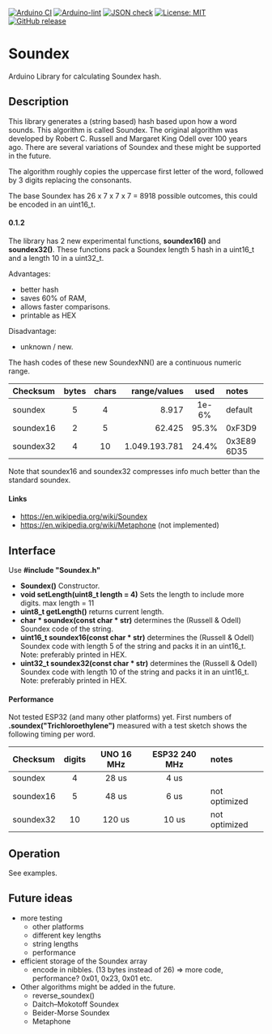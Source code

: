 
[![Arduino CI](https://github.com/RobTillaart/Soundex/workflows/Arduino%20CI/badge.svg)](https://github.com/marketplace/actions/arduino_ci)
[![Arduino-lint](https://github.com/RobTillaart/Soundex/actions/workflows/arduino-lint.yml/badge.svg)](https://github.com/RobTillaart/Soundex/actions/workflows/arduino-lint.yml)
[![JSON check](https://github.com/RobTillaart/Soundex/actions/workflows/jsoncheck.yml/badge.svg)](https://github.com/RobTillaart/Soundex/actions/workflows/jsoncheck.yml)
[![License: MIT](https://img.shields.io/badge/license-MIT-green.svg)](https://github.com/RobTillaart/Soundex/blob/master/LICENSE)
[![GitHub release](https://img.shields.io/github/release/RobTillaart/Soundex.svg?maxAge=3600)](https://github.com/RobTillaart/Soundex/releases)


# Soundex

Arduino Library for calculating Soundex hash.


## Description

This library generates a (string based) hash based upon how a word sounds. 
This algorithm is called Soundex. 
The original algorithm was developed by Robert C. Russell and Margaret King Odell over 100 years ago. 
There are several variations of Soundex and these might be supported in the future.

The algorithm roughly copies the uppercase first letter of the word, followed by 3 digits replacing the consonants.

The base Soundex has 26 x 7 x 7 x 7 = 8918 possible outcomes, this could be encoded in an uint16_t. 

#### 0.1.2

The library has 2 new experimental functions, **soundex16()** and **soundex32()**. 
These functions pack a Soundex length 5 hash in a uint16_t and a length 10 in a uint32_t.

Advantages: 
- better hash
- saves 60% of RAM, 
- allows faster comparisons.
- printable as HEX

Disadvantage:
- unknown / new.


The hash codes of these new SoundexNN() are a continuous numeric range.

| Checksum  | bytes | chars | range/values  | used  |  notes      |
|:----------|:-----:|:-----:|--------------:|:-----:|:------------|
| soundex   |   5   |  4    |         8.917 | 1e-6% | default     |
| soundex16 |   2   |  5    |        62.425 | 95.3% | 0xF3D9      |
| soundex32 |   4   |  10   | 1.049.193.781 | 24.4% | 0x3E89 6D35 |

Note that soundex16 and soundex32 compresses info much better than
the standard soundex.



#### Links

- https://en.wikipedia.org/wiki/Soundex
- https://en.wikipedia.org/wiki/Metaphone  (not implemented)


## Interface

Use **\#include "Soundex.h"**

- **Soundex()** Constructor.
- **void setLength(uint8_t length = 4)** Sets the length to include more digits. max length = 11
- **uint8_t getLength()** returns current length.
- **char \* soundex(const char \* str)** determines the (Russell & Odell) Soundex code of the string.
- **uint16_t soundex16(const char \* str)** determines the (Russell & Odell) Soundex code with length 5
of the string and packs it in an uint16_t.
Note: preferably printed in HEX.
- **uint32_t soundex32(const char \* str)** determines the (Russell & Odell) Soundex code with length 10
of the string and packs it in an uint16_t.
Note: preferably printed in HEX.


#### Performance

Not tested ESP32 (and many other platforms) yet.
First numbers of **.soundex("Trichloroethylene")** measured with a test sketch shows the following timing per word.

| Checksum  | digits | UNO 16 MHz | ESP32 240 MHz | notes |
|:----------|:------:|:----------:|:-------------:|:------|
| soundex   |   4    |    28 us   |     4 us      |
| soundex16 |   5    |    48 us   |     6 us      | not optimized
| soundex32 |   10   |   120 us   |    10 us      | not optimized


## Operation

See examples.


## Future ideas

- more testing
  - other platforms
  - different key lengths
  - string lengths
  - performance
- efficient storage of the Soundex array
  - encode in nibbles. (13 bytes instead of 26) => more code, performance?
    0x01, 0x23, 0x01 etc.
- Other algorithms might be added in the future.
  - reverse_soundex()
  - Daitch–Mokotoff Soundex 
  - Beider-Morse Soundex
  - Metaphone


